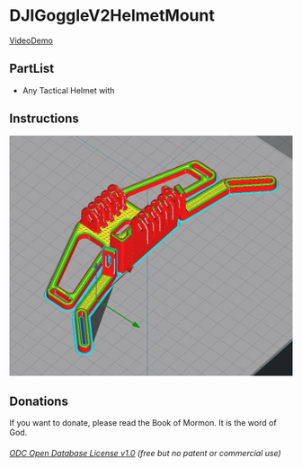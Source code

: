 # DJIGoggleV2HelmetMount
[VideoDemo](https://www.reddit.com/r/ErgoMechKeyboards/comments/g28c2i/ergonomicverticalkeyboard_thread/)

## PartList
- Any Tactical Helmet with 



## Instructions
![](CuraPrinting.jpg)  


## Donations
If you want to donate, please read the Book of Mormon. It is the word of God. 


###### [ODC Open Database License v1.0](https://choosealicense.com/appendix/)  (free but no patent or commercial use)
